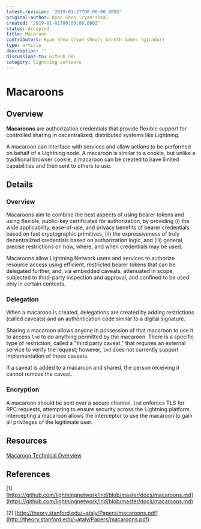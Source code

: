 ```yaml
---
latest-revision: '2019-01-27T00:00:00.000Z'
original-author: Ryan Shea (ryan-shea)
created: '2019-01-01T00:00:00.000Z'
status: Accepted
title: Macaroon
contributors: Ryan Shea (ryan-shea); Gareth James (gjradar)
type: article
description: ''
discussions-to: GitHub URL
category: lightning-software
---
```


# Macaroons

## Overview

**Macaroons** are authorization credentials that provide flexible support for controlled sharing in decentralized, distributed systems like Lightning.

A macaroon can interface with services and allow actions to be performed on behalf of a Lightning node. A macaroon is similar to a cookie, but unlike a traditional browser cookie, a macaroon can be created to have limited capabilities and then sent to others to use.

## Details

### Overview

Macaroons aim to combine the best aspects of using bearer tokens and using flexible, public-key certificates for authorization, by providing \(i\) the wide applicability, ease-of-use, and privacy benefits of bearer credentials based on fast cryptographic primitives, \(ii\) the expressiveness of truly decentralized credentials based on authorization logic, and \(iii\) general, precise restrictions on how, where, and when credentials may be used.

Macaroons allow Lightning Network users and services to authorize resource access using efficient, restricted bearer tokens that can be delegated further, and, via embedded caveats, attenuated in scope, subjected to third-party inspection and approval, and confined to be used only in certain contexts.

### Delegation

When a macaroon is created, delegations are created by adding restrictions \(called caveats\) and an authentication code similar to a digital signature.

Sharing a macaroon allows anyone in possession of that macaroon to use it to access `lnd` to do anything permitted by the macaroon. There is a specific type of restriction, called a "third party caveat," that requires an external service to verify the request; however, `lnd` does not currently support implementation of those caveats.

If a caveat is added to a macaroon and shared, the person receiving it cannot remove the caveat.

### Encryption

A macaroon should be sent over a secure channel. `lnd` enforces TLS for RPC requests, attempting to ensure security across the Lightning platform. Intercepting a macaroon allows the interceptor to use the macaroon to gain all privileges of the legitimate user.

## Resources

[Macaroon Technical Overview](https://github.com/lightningnetwork/lnd/blob/master/macaroons/README.md)

## References

\[1\] [https://github.com/lightningnetwork/lnd/blob/master/docs/macaroons.md](https://github.com/lightningnetwork/lnd/blob/master/docs/macaroons.md)

\[2\] [http://theory.stanford.edu/~ataly/Papers/macaroons.pdf](http://theory.stanford.edu/~ataly/Papers/macaroons.pdf)

